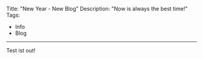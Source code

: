 Title: "New Year - New Blog"
Description: "Now is always the best time!"
Tags:
- Info
- Blog
---
Test ist out!